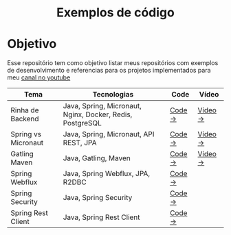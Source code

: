 <h1 align="center" > Exemplos de código </h1>

# Objetivo

Esse repositório tem como objetivo listar meus repositórios com exemplos de desenvolvimento e referencias para os
projetos implementados para meu [canal no youtube](https://www.youtube.com/@Devertelo)

| Tema                | Tecnologias                                               | Code                           | Vídeo                                                   |
|---------------------|-----------------------------------------------------------|----------------------------------|-------------------------------------------------------| 
| Rinha de Backend    | Java, Spring, Micronaut, Nginx, Docker, Redis, PostgreSQL | [Code →](java/rinha-backend)       | [Vídeo →](https://www.youtube.com/watch?v=2M-mYZD05S0) |
| Spring vs Micronaut | Java, Spring, Micronaut, API REST, JPA                    | [Code →](java/spring-vs-micronaut) | [Vídeo →](https://youtu.be/t3ihqgaD7d0)                |
| Gatling Maven       | Java, Gatling, Maven                                      | [Code →](java/java-maven-gatling)  | [Vídeo →](https://youtu.be/gkl1ZTTtff4)                |
| Spring Webflux      | Java, Spring Webflux, JPA, R2DBC                          | [Code →](java/spring-webflux)      |                                                     |
| Spring Security     | Java, Spring Security                                     | [Code →](java/spring-security)     |                                                     |
| Spring Rest Client  | Java, Spring Rest Client                                  | [Code →](java/spring-rest-client)  |                                                     |
